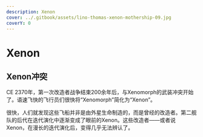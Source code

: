 ```yaml
---
description: Xenon
cover: ../.gitbook/assets/lino-thomas-xenon-mothership-09.jpg
coverY: 0
---
```


# Xenon

## Xenon冲突

CE 2370年，第一次改造者战争结束200余年后，与Xenomorph的武装冲突开始了。语速飞快的飞行员们很快将“Xenomorph”简化为“Xenon”。

很快，人们就发现这些飞船并非是由外星生命制造的，而是曾经的改造者。第二舰队的后代在迭代演化中逐渐变成了眼前的Xenon。这些改造者——或者说Xenon，在漫长的迭代演化后，变得几乎无法辨认了。
